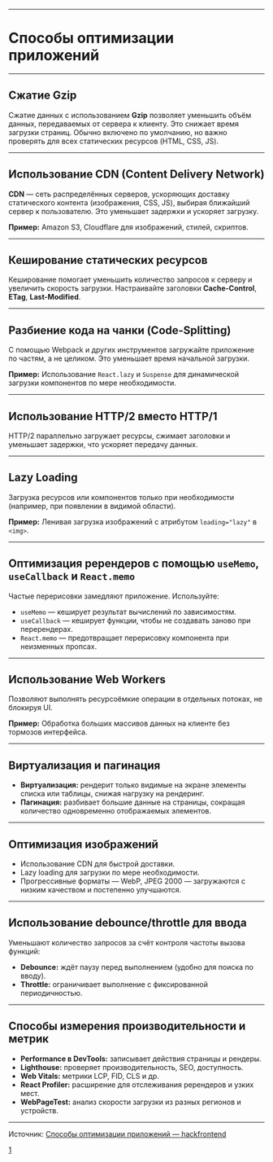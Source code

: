 
---

# Способы оптимизации приложений

---

## Сжатие Gzip

Сжатие данных с использованием **Gzip** позволяет уменьшить объём данных, передаваемых от сервера к клиенту. Это снижает время загрузки страниц. Обычно включено по умолчанию, но важно проверять для всех статических ресурсов (HTML, CSS, JS).

---

## Использование CDN (Content Delivery Network)

**CDN** — сеть распределённых серверов, ускоряющих доставку статического контента (изображения, CSS, JS), выбирая ближайший сервер к пользователю. Это уменьшает задержки и ускоряет загрузку.

**Пример:** Amazon S3, Cloudflare для изображений, стилей, скриптов.

---

## Кеширование статических ресурсов

Кеширование помогает уменьшить количество запросов к серверу и увеличить скорость загрузки. Настраивайте заголовки **Cache-Control**, **ETag**, **Last-Modified**.

---

## Разбиение кода на чанки (Code-Splitting)

С помощью Webpack и других инструментов загружайте приложение по частям, а не целиком. Это уменьшает время начальной загрузки.

**Пример:** Использование `React.lazy` и `Suspense` для динамической загрузки компонентов по мере необходимости.

---

## Использование HTTP/2 вместо HTTP/1

HTTP/2 параллельно загружает ресурсы, сжимает заголовки и уменьшает задержки, что ускоряет передачу данных.

---

## Lazy Loading

Загрузка ресурсов или компонентов только при необходимости (например, при появлении в видимой области).

**Пример:** Ленивая загрузка изображений с атрибутом `loading="lazy"` в `<img>`.

---

## Оптимизация ререндеров с помощью `useMemo`, `useCallback` и `React.memo`

Частые перерисовки замедляют приложение. Используйте:

- `useMemo` — кеширует результат вычислений по зависимостям.
- `useCallback` — кеширует функции, чтобы не создавать заново при перерендерах.
- `React.memo` — предотвращает перерисовку компонента при неизменных пропсах.

---

## Использование Web Workers

Позволяют выполнять ресурсоёмкие операции в отдельных потоках, не блокируя UI.

**Пример:** Обработка больших массивов данных на клиенте без тормозов интерфейса.

---

## Виртуализация и пагинация

- **Виртуализация:** рендерит только видимые на экране элементы списка или таблицы, снижая нагрузку на рендеринг.
- **Пагинация:** разбивает большие данные на страницы, сокращая количество одновременно отображаемых элементов.

---

## Оптимизация изображений

- Использование CDN для быстрой доставки.
- Lazy loading для загрузки по мере необходимости.
- Прогрессивные форматы — WebP, JPEG 2000 — загружаются с низким качеством и постепенно улучшаются.

---

## Использование debounce/throttle для ввода

Уменьшают количество запросов за счёт контроля частоты вызова функций:

- **Debounce:** ждёт паузу перед выполнением (удобно для поиска по вводу).
- **Throttle:** ограничивает выполнение с фиксированной периодичностью.

---

## Способы измерения производительности и метрик

- **Performance в DevTools:** записывает действия страницы и рендеры.
- **Lighthouse:** проверяет производительность, SEO, доступность.
- **Web Vitals:** метрики LCP, FID, CLS и др.
- **React Profiler:** расширение для отслеживания ререндеров и узких мест.
- **WebPageTest:** анализ скорости загрузки из разных регионов и устройств.

---

Источник: [Способы оптимизации приложений — hackfrontend](https://www.hackfrontend.com/docs/general-questions/optimize-app)

[1](https://www.hackfrontend.com/docs/general-questions/optimize-app)
